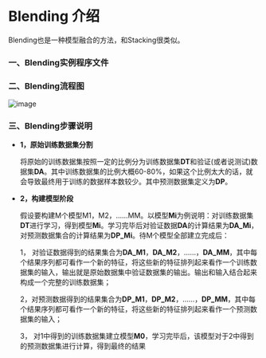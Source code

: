 # Blending 介绍

Blending也是一种模型融合的方法，和Stacking很类似。

### 一、Blending实例程序文件


### 二、Blending流程图

  ![image](https://github.com/Anfany/Machine-Learning-for-Beginner-by-Python3/blob/master/Blending/blend.png)

### 三、Blending步骤说明

* **1，原始训练数据集分割**

   将原始的训练数据集按照一定的比例分为训练数据集**DT**和验证(或者说测试)数据集**DA**。其中训练数据集的比例大概60-80%，如果这个比例太大的话，就会导致最终用于训练的数据样本数较少。其中预测数据集定义为**DP**。
   
* **2，构建模型阶段**

   假设要构建M个模型M1，M2，……MM。以模型**Mi**为例说明：对训练数据集**DT**进行学习，得到模型**Mi**。学习完毕后对验证数据**DA**的计算结果为**DA_Mi**，对预测数据集合的计算结果为**DP_Mi**。待M个模型全部建立完成后：
   
   1， 对验证数据得到的结果集合为**DA_M1**，**DA_M2**，……，**DA_MM**，其中每个结果序列都可看作一个新的特征，将这些新的特征排列起来看作一个训练数据集的输入，输出就是原始数据集中验证数据集的输出。输出和输入结合起来构成一个完整的训练数据集；
   
   2，对预测数据得到的结果集合为**DP_M1**，**DP_M2**，……，**DP_MM**，其中每个结果序列都可看作一个新的特征，将这些新的特征排列起来看作一个预测数据集的输入；
   
   3， 对1中得到的训练数据集建立模型**M0**，学习完毕后，该模型对于2中得到的预测数据集进行计算，得到最终的结果
   
   
   
   
   
   
   
 




